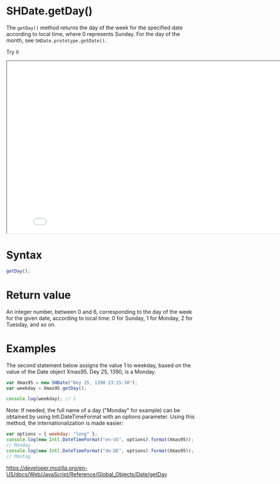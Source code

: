 # SHDate.getDay()

The <code>getDay()</code> method returns the day of the week for the specified date according to local time, where 0 represents Sunday. For the day of the month, see <code>SHDate.prototype.getDate()</code>.

Try it

<iframe style="width: 830px; height: 460px;" src="/SHDateTime-js/examples/live.html?function=getDay" title="MDN Web Docs Interactive Example" loading="lazy"></iframe>
<br/>

# Syntax

```js
getDay();
```

# Return value

An integer number, between 0 and 6, corresponding to the day of the week for the given date, according to local time: 0 for Sunday, 1 for Monday, 2 for Tuesday, and so on.

# Examples

The second statement below assigns the value 1 to weekday, based on the value of the Date object Xmas95. Dey 25, 1390, is a Monday.

```js
var Xmas95 = new SHDate("Dey 25, 1390 23:15:30");
var weekday = Xmas95.getDay();

console.log(weekday); // 1
```

Note: If needed, the full name of a day ("Monday" for example) can be obtained by using Intl.DateTimeFormat with an options parameter. Using this method, the internationalization is made easier:

```js
var options = { weekday: "long" };
console.log(new Intl.DateTimeFormat("en-US", options).format(Xmas95));
// Monday
console.log(new Intl.DateTimeFormat("de-DE", options).format(Xmas95));
// Montag
```

https://developer.mozilla.org/en-US/docs/Web/JavaScript/Reference/Global_Objects/Date/getDay
